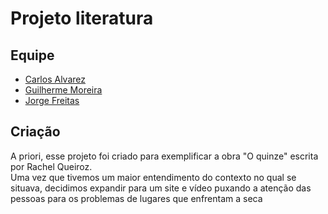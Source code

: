 <h1>Projeto literatura</h1>

<h2>Equipe</h2>
<ul>
  <li>
    <a href="https://github.com/CarlosSMA">Carlos Alvarez</a>
  </li>
  <li>
    <a href="https://github.com/Hydro-GMVB">Guilherme Moreira</a>
  </li>
  <li>
    <a href="https://github.com/jorgelcff">Jorge Freitas</a>
  </li>
</ul>

<h2>Criação</h2>
<p>
  A priori, esse projeto foi criado para exemplificar a obra "O quinze" escrita por Rachel Queiroz. </br>
  Uma vez que tivemos um maior entendimento do contexto no qual se situava, decidimos expandir para um site e vídeo puxando a atenção das pessoas para os problemas de lugares que enfrentam a seca
</p>
